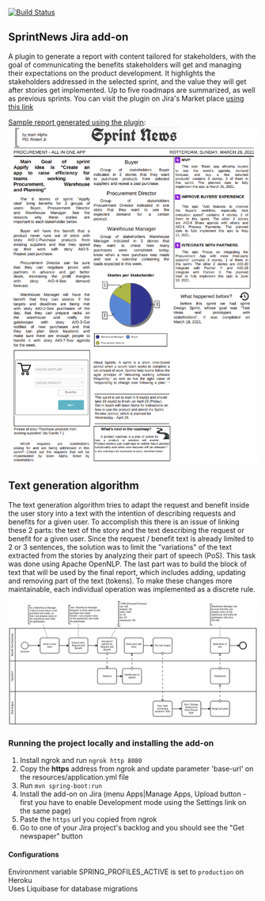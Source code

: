 [![Build Status](https://github.com/daniloteodoro/sprint-news/actions/workflows/pr-check.yml/badge.svg)](https://github.com/daniloteodoro/sprint-news/actions)

## SprintNews Jira add-on
A plugin to generate a report with content tailored for stakeholders, with the goal of communicating the benefits stakeholders will get and managing their expectations on the product development.
It highlights the stakeholders addressed in the selected sprint, and the value they will get after stories 
get implemented. Up to five roadmaps are summarized, as well as previous sprints. You can visit the plugin on Jira's Market place [using this link](https://marketplace.atlassian.com/apps/1223324/sprint-news-sprint-report-for-jira?hosting=cloud&tab=overview&utm_source=github)

[Sample report generated using the plugin](https://github.com/daniloteodoro/sprint-news/blob/main/docs/sample-newspaper-2021-03-28.pdf): <br>
![Sample report generated using the plugin](https://github.com/daniloteodoro/sprint-news/blob/main/docs/sample-newspaper-2021-03-28.png?raw=true)

## Text generation algorithm
The text generation algorithm tries to adapt the request and benefit inside the user story into a text with the intention of describing requests and benefits for a given user.
To accomplish this there is an issue of linking these 2 parts: the text of the story and the text describing the request or benefit for a given user. 
Since the request / benefit text is already limited to 2 or 3 sentences, the solution was to limit the "variations" of the text extracted from the stories by analyzing their part of speech (PoS). 
This task was done using Apache OpenNLP. The last part was to build the block of text that will be used by the final report, which includes adding, updating and removing part of the text (tokens).
To make these changes more maintainable, each individual operation was implemented as a discrete rule.

![Text generation algorithm](https://github.com/daniloteodoro/sprint-news/blob/main/docs/generate-text-bpm.png?raw=true)

### Running the project locally and installing the add-on
1. Install ngrok and run `ngrok http 8080`
2. Copy the **https** address from ngrok and update parameter 'base-url' on the resources/application.yml file
3. Run `mvn spring-boot:run`
4. Install the add-on on Jira (menu Apps|Manage Apps, Upload button - first you have to enable Development mode using the Settings link on the same page)
5. Paste the `https` url you copied from ngrok
6. Go to one of your Jira project's backlog and you should see the "Get newspaper" button

#### Configurations
Environment variable SPRING_PROFILES_ACTIVE is set to `production` on Heroku <br>
Uses Liquibase for database migrations <br>
